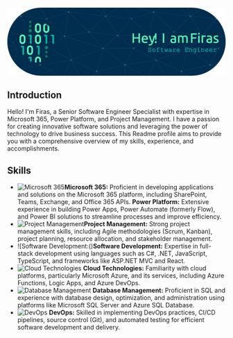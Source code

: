 
![Header](https://github.com/fksontini/fksontini/blob/main/github-header-image.png)

## Introduction

Hello! I'm Firas, a  Senior Software Engineer Specialist with expertise in Microsoft 365, Power Platform, and Project Management. I have a passion for creating innovative software solutions and leveraging the power of technology to drive business success. This Readme profile aims to provide you with a comprehensive overview of my skills, experience, and accomplishments.

## Skills

- ![Microsoft 365]()**Microsoft 365:** Proficient in developing applications and solutions on the Microsoft 365 platform, including SharePoint, Teams, Exchange, and Office 365 APIs.
 **Power Platform:** Extensive experience in building Power Apps, Power Automate (formerly Flow), and Power BI solutions to streamline processes and improve efficiency.
- ![Project Management]()**Project Management:** Strong project management skills, including Agile methodologies (Scrum, Kanban), project planning, resource allocation, and stakeholder management.
- ![Software Development:()**Software Development:** Expertise in full-stack development using languages such as C#, .NET, JavaScript, TypeScript, and frameworks like ASP.NET MVC and React.
- ![Cloud Technologies]() **Cloud Technologies:** Familiarity with cloud platforms, particularly Microsoft Azure, and its services, including Azure Functions, Logic Apps, and Azure DevOps.
- ![Database Management]() **Database Management:** Proficient in SQL and experience with database design, optimization, and administration using platforms like Microsoft SQL Server and Azure SQL Database.
- ![DevOps]() **DevOps:** Skilled in implementing DevOps practices, CI/CD pipelines, source control (Git), and automated testing for efficient software development and delivery.
